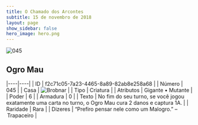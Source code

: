 ```yaml
---
title: O Chamado dos Arcontes
subtitle: 15 de novembro de 2018
layout: page
show_sidebar: false
hero_image: hero.png
---
```


![045](https://cdn.keyforgegame.com/media/card_front/pt/341_045_HWPQ963W848R_pt.png)

## Ogro Mau

|----|----|
| ID | f2c71c05-7a23-4465-8a89-82ab8e258a68 |
| Número | 045 |
| Casa | ![Brobnar](https://archonarcana.com/images/thumb/e/e0/Brobnar.png/22px-Brobnar.png "Brobnar") |
| Tipo | Criatura |
| Atributos | Gigante • Mutante |
| Poder | 6 |
| Armadura | 0 |
| Texto | No fim do seu turno, se você jogou exatamente uma carta no turno, o Ogro Mau cura 2 danos e captura 1A. |
| Raridade | Rara |
| Dizeres | “Prefiro pensar nele como um Malogro.” – Trapaceiro |
